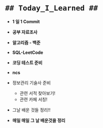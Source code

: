 # `## Today_I_Learned ##`

- **1 일 1 Commit**
- **공부 자료조사**
- **알고리즘 - 백준**
- **SQL-LeetCode**
- **코딩 테스트 준비**
- **ncs**
- 정보관리 기술사 준비
  - 관련 서적 찾아보기!
  - 관련 카페 서칭!
- 그날 배운 것들 정리!!

- **매일 매일 그 날 배운것을 정리**
